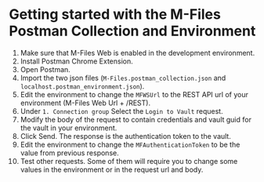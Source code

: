 # Getting started with the M-Files Postman Collection and Environment

1.	Make sure that M-Files Web is enabled in the development environment.
1.	Install Postman Chrome Extension.
1.	Open Postman.
1.	Import the two json files (`M-Files.postman_collection.json` and `localhost.postman_environment.json`).
1.	Edit the environment to change the `MFWSUrl` to the REST API url of your environment (M-Files Web Url + /REST).
1.	Under `1. Connection group` Select the `Login to Vault` request.
1.	Modify the body of the request to contain credentials and vault guid for the vault in your environment.
1.	Click Send. The response is the authentication token to the vault.
1.	Edit the environment to change the `MFAuthenticationToken` to be the value from previous response.
1.	Test other requests. Some of them will require you to change some values in the environment or in the request url and body.

